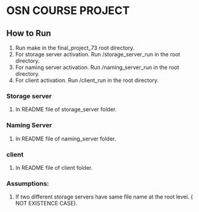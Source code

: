 # OSN COURSE PROJECT 


## How to Run 
1. Run make in the final_project_73 root directory.
2. For storage server activation. Run /storage_server_run in the root directory. 
3. For naming server activation. Run /naming_server_run in the root directory. 
4. For client activation. Run /client_run in the root directory. 

### Storage server
1. In README file of storage_server folder. 

### Naming Server 
1. In README file of naming_server folder. 

### client 
1. In README file of client folder. 

### Assumptions: 
1. If two different storage servers have same file name at the root level. ( NOT EXISTENCE CASE). 

